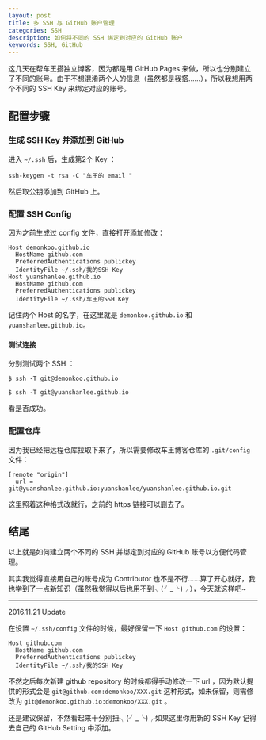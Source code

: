 ```yaml
---
layout: post
title: 多 SSH 与 GitHub 账户管理
categories: SSH
description: 如何将不同的 SSH 绑定到对应的 GitHub 账户
keywords: SSH, GitHub
---
```


这几天在帮车王搭独立博客，因为都是用 GitHub Pages 来做，所以也分别建立了不同的账号。由于不想混淆两个人的信息（虽然都是我搭……），所以我想用两个不同的 SSH Key 来绑定对应的账号。

## 配置步骤

### 生成 SSH Key 并添加到 GitHub

进入 `~/.ssh` 后，生成第2个 Key ：

```
ssh-keygen -t rsa -C "车王的 email "
```

然后取公钥添加到 GitHub 上。

### 配置 SSH Config

因为之前生成过 config 文件，直接打开添加修改：

```
Host demonkoo.github.io
  HostName github.com
  PreferredAuthentications publickey
  IdentityFile ~/.ssh/我的SSH Key
Host yuanshanlee.github.io
  HostName github.com
  PreferredAuthentications publickey
  IdentityFile ~/.ssh/车王的SSH Key
```

记住两个 Host 的名字，在这里就是 `demonkoo.github.io` 和 `yuanshanlee.github.io`。

#### 测试连接

分别测试两个 SSH ：

```
$ ssh -T git@demonkoo.github.io
```

```
$ ssh -T git@yuanshanlee.github.io
```

看是否成功。

### 配置仓库

因为我已经把远程仓库拉取下来了，所以需要修改车王博客仓库的 `.git/config` 文件：

```
[remote "origin"]
  url = git@yuanshanlee.github.io:yuanshanlee/yuanshanlee.github.io.git
```

这里照着这种格式改就行，之前的 https 链接可以删去了。

## 结尾

以上就是如何建立两个不同的 SSH 并绑定到对应的 GitHub 账号以方便代码管理。

其实我觉得直接用自己的账号成为 Contributor 也不是不行……算了开心就好，我也学到了一点新知识（虽然我觉得以后也用不到╮(╯_╰)╭），今天就这样吧~

---

2016.11.21 Update

在设置 `~/.ssh/config` 文件的时候，最好保留一下 `Host github.com` 的设置：

```
Host github.com
  HostName github.com
  PreferredAuthentications publickey
  IdentityFile ~/.ssh/我的SSH Key
```

不然之后每次新建 github repository 的时候都得手动修改一下 url ，因为默认提供的形式会是 `git@github.com:demonkoo/XXX.git` 这种形式，如未保留，则需修改为 `git@demonkoo.github.io:demonkoo/XXX.git` 。

还是建议保留，不然看起来十分别扭╮(╯_╰)╭如果这里你用新的 SSH Key 记得去自己的 GitHub Setting 中添加。
